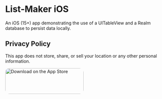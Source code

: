 # List-Maker iOS
An iOS (15+) app demonstrating the use of a UITableView and a Realm database to persist data locally. 

## Privacy Policy 
This app does not store, share, or sell your location or any other personal information.

   
   
<a href="https://apps.apple.com/us/app/list-maker/id1631635259?itsct=apps_box_badge&amp;itscg=30200" style="display: inline-block; overflow: hidden; border-radius: 13px; width: 250px; height: 83px;"><img src="https://tools.applemediaservices.com/api/badges/download-on-the-app-store/black/en-us?size=250x83&amp;releaseDate=1656288000&h=492c4b47b9eee75aaffda1c3bb03b13a" alt="Download on the App Store" style="border-radius: 13px; width: 250px; height: 83px;"></a>
